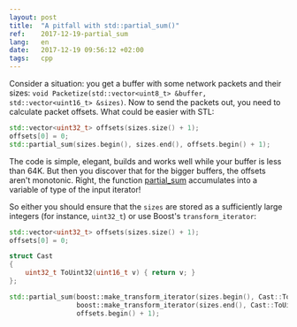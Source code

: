```yaml
---
layout: post
title:  "A pitfall with std::partial_sum()"
ref:    2017-12-19-partial_sum
lang:   en
date:   2017-12-19 09:56:12 +02:00
tags:   cpp
---
```


Consider a situation: you get a buffer with some network packets and their
sizes: `void Packetize(std::vector<uint8_t> &buffer, std::vector<uint16_t>
&sizes)`. Now to send the packets out, you need to calculate packet offsets.
What could be easier with STL:

```c++
std::vector<uint32_t> offsets(sizes.size() + 1);
offsets[0] = 0;
std::partial_sum(sizes.begin(), sizes.end(), offsets.begin() + 1);
```

The code is simple, elegant, builds and works well while your buffer is less
than 64K. But then you discover that for the bigger buffers, the offsets aren't
monotonic. Right, the function
[partial_sum](http://www.cplusplus.com/reference/numeric/partial_sum/)
accumulates into a variable of type of the input iterator!

So either you should ensure that the `sizes` are stored as a sufficiently
large integers (for instance, `uint32_t`) or use Boost's `transform_iterator`:

```c++
std::vector<uint32_t> offsets(sizes.size() + 1);
offsets[0] = 0;

struct Cast
{
    uint32_t ToUint32(uint16_t v) { return v; }
};

std::partial_sum(boost::make_transform_iterator(sizes.begin(), Cast::ToUint32),
                 boost::make_transform_iterator(sizes.end(), Cast::ToUint32),
                 offsets.begin() + 1);
```
